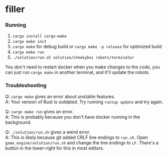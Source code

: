 # filler

### Running
1. `cargo install cargo-make`
2. `cargo make init`
3. `cargo make` for debug build or `cargo make -p release` for optimized build
4. `cargo make run`
5. `./solution/run.sh solution/cheekyboi robots/terminator`

You don't need to restart docker when you make changes to the code, you can just run `cargo make` in another terminal, and it'll update the robots.

### Troubleshooting
Q: `cargo make` gives an error about unstable features.  
A: Your version of Rust is outdated. Try running `rustup update` and try again.

Q: `cargo make run` gives an error.  
A: This is probably because you don't have docker running in the background.  

Q: `./solution/run.sh` gives a weird error.  
A: This is likely because git added CRLF line endings to `run.sh`. Open `game_engine/solution/run.sh` and change the line endings to `LF`. There's a button in the lower-right for this in most editors.